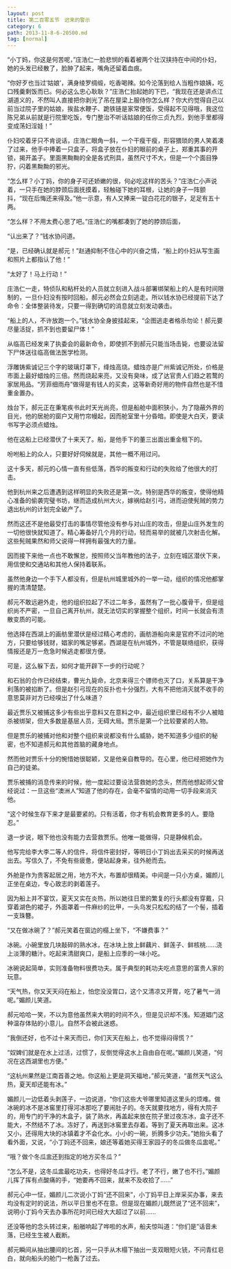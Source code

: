 ```yaml
---
layout: post
title: 第二百零五节　迟来的警示
category: 6
path: 2013-11-8-6-20500.md
tag: [normal]
---
```


“小丁妈，你这是何苦呢，”庄浩仁一脸悲悯的看着被两个壮汉挟持在中间的仆妇，她的头发已经散了，脸肿了起来，嘴角还留着血痕。

“你好歹也当过‘姑娘’，满身绫罗绸缎，吃香喝辣。如今沦落到给人当粗作娘姨，吃口残羹剩饭而已。何必这么忠心耿耿？”庄浩仁抬起她的下巴，“我现在还是讲点江湖道义的，不然叫人直接把你剥光了吊在屋梁上服侍你怎么样？你大约觉得自己以前当过院子里的姑娘，挨盐水鞭子、跪铁链是家常便饭，受得起不见得哦，我这位陈兄弟从前就是行院里吃饭，专门整治不听话姑娘的任你三贞九烈，到他手里都得变成荡妇淫娃！”

仆妇咬着牙只不肯说话，庄浩仁眼角一斜，一个干瘦干瘦，形容猥琐的男人笑着凑了过来，他手中捧着一只盒子，将盒子放在仆妇的眼前的桌子上，郑重其事的开锁，揭开盖子。里面黑黝黝的全是各式刑具，虽然尺寸不大，但是一个个面目狰狞，闪着黑黝黝的邪光。

“怎么样？小丁妈，你的身子可还娇嫩的很，何必吃这样的苦头？”庄浩仁小声说着，一只手在她的脖颈后面抚摸着，轻触碰下她的耳根，让她的身子一阵颤抖，“现在后悔还来得及。”他一示意，有人又捧来一锭白花花的银子，足足有五十两。

“怎么样？不用太费心思了吧。”庄浩仁的嘴都凑到了她的脖颈后面，

“认出来了？”钱水协问道。

“是，已经确认就是郝元！”赵通抑制不住心中的兴奋之情，“船上的仆妇从写生画和照片上都指认了他！”

“太好了！马上行动！”

庄浩仁一走，特侦队和粘杆处的人员就立刻进入战斗部署绑架船上的人是有时间限制的，一旦仆妇没有按时回船，郝元必然会立刻逃走。所以钱水协已经提前下达了命令：全体整装待发，只要一得到确切的消息就立刻发动袭击。

“船上的人，不许放跑一个。”钱水协全身披挂起来，“企图逃走者格杀勿论！郝元要尽量活捉，抓不到也要留尸体！”

从临高已经发来了执委会的最新命令，即使抓不到郝元只能当场击毙，也要设法留下尸体送往临高做法医学检测。

浮雕铸紫诚记三个字的玻璃灯罩下，绛烛高烧。蜡烛亦是广州紫诚记所处，价格是市面上最好蜡烛的三倍。然而烧起来亮，又没有臭味，成了达官贵人们趋之若鹜的家居用品。“芳菲细雨舟”做得是有钱人的买卖，这等新奇好用的物件自然也是不惜重金置办。

烛台下，郝元正在秉笔疾书此时天光尚亮，但是船舱中面积狭小，为了隐蔽外界的目光，他的居舱的窗户又用竹帘幔起，因而舱室里十分昏暗。即使是大白天，要读书写字必须点蜡烛。

他在这船上已经潜伏了十来天了。船，是他手下的董三出面出重金租下的。

吩咐船上的众人，只要好好伺候就是，其他一概不用过问。

这十多天，郝元的心情一直有些低落，西华的叛变和行动的失败给了他很大的打击。

他到杭州来之后遭遇到这样明显的失败还是第一次。特别是西华的叛变，使得他精心准备的偷袭完璧书坊，继而造成杭州大火，嫁祸给赵引弓，进而迫使髡贼的势力退出杭州的计划完全破产了。

然而这还不是他最受打击的事情尽管他没有参与对山庄的攻击，但是山庄外发生的一切他很快就知道了。精心筹备好几个月的行动，轻而易举的就被几次射击化解。这些髡贼果然和师父说得一样拥有最强大的力量。

因而接下来他一点也不敢懈怠，按照师父当年教他的法子，立刻在城区潜伏下来，用信使和交通站和其他人保持着联系。

虽然他身边一个手下人都没有，但是杭州城里城外的一举一动，组织的情况他都掌握的清清楚楚。

郝元不敢远避外走，他的组织拉起了不过二年多，虽然有了一批心腹骨干，但是组织尚不严密，一旦自己离开杭州，就无法切实的掌握整个组织，时间一长就会有溃散变质的可能。

他选择在西湖上的画舫里潜伏是经过精心考虑的，画舫游船向来是官府不过问的地方，只要给够钱财，娼家的嘴足够紧。西湖是在杭州城外，不管是联络组织，获得情报还是万一危急时候逃走都很方便。

可是，这么躲下去，如何才能开辟下一步的行动呢？

和石翁的合作已经结束，曹光九毙命，北京来得三个镖师也灭了口，关系算是干净利落的被掐断了。但是赵引弓现在的反扑也十分强烈，大有不把他消灭就不收手的意思莫非对方已经嗅出了什么味道？

最近贾乐又被捕这多少有些出乎意料又在意料之中，最近组织里已经有不少人被暗杀被绑架，但大多数是基层人员，无碍大局。贾乐是第一个比较要紧的人物。

但是贾乐的被捕对他和对整个组织来说都没有什么威胁，她不知道多少组织的秘密，也不知道郝元和其他首脑的藏身地点。

然而他对贾乐十分的惋惜她很聪颖，又是他亲自教导的。在心里，他已经把她作为自己的徒弟。

贾乐被捕的消息传来的时候，他一度起过要设法营救她的念头，然而他想起师父曾经说过：一旦这些“澳洲人”知道了他的存在，会毫不留情的动用一切手段来消灭他。

“这个时候生存下来才是最要紧的。只有活着，你才有机会教育更多的人。要隐忍。”

退一步说，眼下他也没有能力去营救贾乐。他唯一能做得，只是静候机会。

他写完给李大李二等人的信件，将信件密封好，等明日小丁妈出去采买的时候再送出去。写信久了，不免有些疲惫，便站起身来，往外舱而去。

外舱是作为贵客起居之用，地方不大，布置却很精美。中间是一只小方桌，媚颜儿正坐在桌边，专心致志的剥着莲子。

因为船上并不宴饮，夏天又实在炎热，所以她往日里的繁复的行头都没有穿戴，只穿着湖色的裙子，外面罩着一件麻纱的比甲，一头乌发只松松的结了一个髻，插着一支珠簪。

“又在做冰碗了？”郝元笑着在窗边的榻上坐下，“不嫌费事？”

冰碗。小碗里放几块敲碎的熟水冰，在冰块上放上鲜藕片、鲜莲子、鲜核桃……浇上淡薄的糖汁。吃起来清甜爽口，是船上应季的一味小吃。

冰碗说起简单，实则准备物料很费功夫。属于典型的耗功夫吃点意思的富贵人家的玩意。

“天气热，你又天天闷在船上，怕您没没胃口，这个又清凉又开胃，吃了暑气一消呢。”媚颜儿笑道。

郝元哈哈一笑，不以为意他虽然来大明的时间不久，但是见识却不浅。知道娼门这种温存体贴的小意儿。自然不会被此迷惑。

“我倒还好，也不过十来天而已，你们天天在船上，也不觉得闷得慌？”

“奴婢们就是在水上过活，过惯了，反倒觉得这水上自由自在呢。”媚颜儿笑道，“何况在这西湖里也方便。”

“这杭州果然是江南首善之地。你这船上更是洞天福地，”郝元笑道，“虽然天气这么热，夏天却还能有冰。”

媚颜儿一边低着头剥莲子，一边说道，“你们这些大爷哪里知道这里头的烦难。做冰碗的冰不是冰窖里打得河冰那吃了要闹肚子的。冬天就要找地方，得有大院子的，用专门的干净的木盒子，装了熟水，再盖起来放在院子里过夜冻冰，盒子还不能大，不然结不了冰。冻好了，再送到冰窖里去存着。等到了夏天再取出来。这冰又小，还得用大块的冰镇着才不会化水。小小的一碗，折腾多少功夫。”她抬头看了看外面，又说，“小丁妈还不回来，娘还等着她买得王家园子的冬瓜做冬瓜盅呢。”

“哦？做个冬瓜盅还到指定的地方买冬瓜？”

“怎么不是，这冬瓜盅最吃功夫，也得好冬瓜才行。老了不行，嫩了也不行。”媚颜儿挥了挥有点酸痛的手，“她要再不回来，就来不及收拾了……”

郝元心中一怔，媚颜儿二次说小丁妈“还不回来”，小丁妈平日上岸采买办事，来去均没有定时的说法，所以平日里也不在意。但是现在媚颜儿既然说了“还不回来”，说明小丁妈今天去办事所花时间已经大大超过了以前……

还没等他的念头转过来，船艏响起了哗啦的水声，船夫惊叫道：“你们是”话音未落，已经生生被人截断。

郝元瞬间从抽出腰间的匕首，另一只手从木榻下抽出一支双眼短火铳，不问青红皂白，就向船头的舱门一枪轰了过去。
